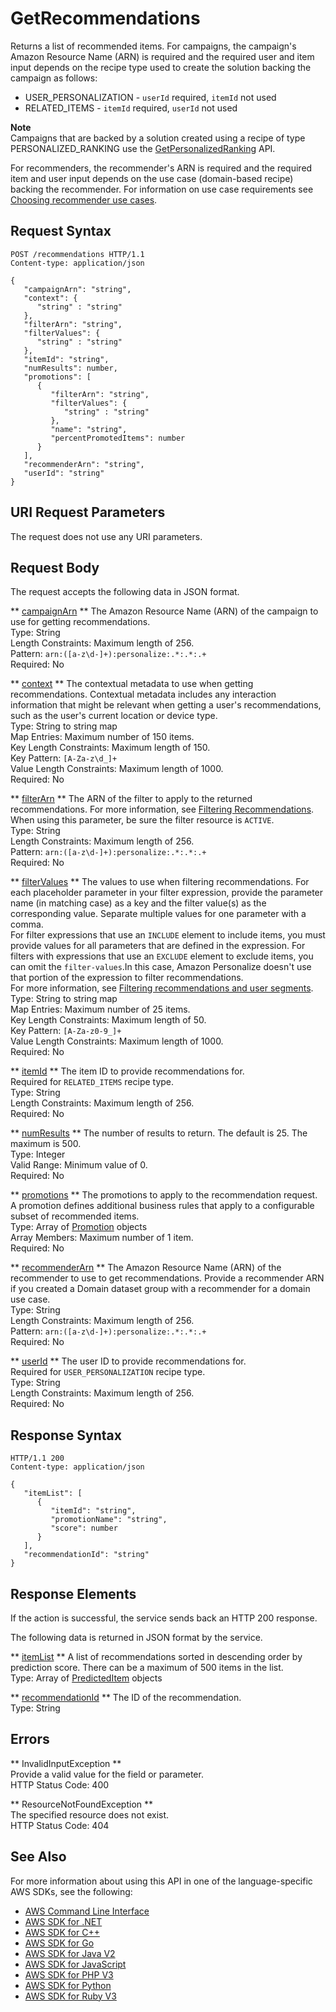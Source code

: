 # GetRecommendations<a name="API_RS_GetRecommendations"></a>

Returns a list of recommended items\. For campaigns, the campaign's Amazon Resource Name \(ARN\) is required and the required user and item input depends on the recipe type used to create the solution backing the campaign as follows:
+ USER\_PERSONALIZATION \- `userId` required, `itemId` not used
+ RELATED\_ITEMS \- `itemId` required, `userId` not used

**Note**  
Campaigns that are backed by a solution created using a recipe of type PERSONALIZED\_RANKING use the [GetPersonalizedRanking](API_RS_GetPersonalizedRanking.md) API\.

 For recommenders, the recommender's ARN is required and the required item and user input depends on the use case \(domain\-based recipe\) backing the recommender\. For information on use case requirements see [Choosing recommender use cases](https://docs.aws.amazon.com/personalize/latest/dg/domain-use-cases.html)\. 

## Request Syntax<a name="API_RS_GetRecommendations_RequestSyntax"></a>

```
POST /recommendations HTTP/1.1
Content-type: application/json

{
   "campaignArn": "string",
   "context": { 
      "string" : "string" 
   },
   "filterArn": "string",
   "filterValues": { 
      "string" : "string" 
   },
   "itemId": "string",
   "numResults": number,
   "promotions": [ 
      { 
         "filterArn": "string",
         "filterValues": { 
            "string" : "string" 
         },
         "name": "string",
         "percentPromotedItems": number
      }
   ],
   "recommenderArn": "string",
   "userId": "string"
}
```

## URI Request Parameters<a name="API_RS_GetRecommendations_RequestParameters"></a>

The request does not use any URI parameters\.

## Request Body<a name="API_RS_GetRecommendations_RequestBody"></a>

The request accepts the following data in JSON format\.

 ** [campaignArn](#API_RS_GetRecommendations_RequestSyntax) **   <a name="personalize-RS_GetRecommendations-request-campaignArn"></a>
The Amazon Resource Name \(ARN\) of the campaign to use for getting recommendations\.  
Type: String  
Length Constraints: Maximum length of 256\.  
Pattern: `arn:([a-z\d-]+):personalize:.*:.*:.+`   
Required: No

 ** [context](#API_RS_GetRecommendations_RequestSyntax) **   <a name="personalize-RS_GetRecommendations-request-context"></a>
The contextual metadata to use when getting recommendations\. Contextual metadata includes any interaction information that might be relevant when getting a user's recommendations, such as the user's current location or device type\.  
Type: String to string map  
Map Entries: Maximum number of 150 items\.  
Key Length Constraints: Maximum length of 150\.  
Key Pattern: `[A-Za-z\d_]+`   
Value Length Constraints: Maximum length of 1000\.  
Required: No

 ** [filterArn](#API_RS_GetRecommendations_RequestSyntax) **   <a name="personalize-RS_GetRecommendations-request-filterArn"></a>
The ARN of the filter to apply to the returned recommendations\. For more information, see [Filtering Recommendations](https://docs.aws.amazon.com/personalize/latest/dg/filter.html)\.  
When using this parameter, be sure the filter resource is `ACTIVE`\.  
Type: String  
Length Constraints: Maximum length of 256\.  
Pattern: `arn:([a-z\d-]+):personalize:.*:.*:.+`   
Required: No

 ** [filterValues](#API_RS_GetRecommendations_RequestSyntax) **   <a name="personalize-RS_GetRecommendations-request-filterValues"></a>
The values to use when filtering recommendations\. For each placeholder parameter in your filter expression, provide the parameter name \(in matching case\) as a key and the filter value\(s\) as the corresponding value\. Separate multiple values for one parameter with a comma\.   
For filter expressions that use an `INCLUDE` element to include items, you must provide values for all parameters that are defined in the expression\. For filters with expressions that use an `EXCLUDE` element to exclude items, you can omit the `filter-values`\.In this case, Amazon Personalize doesn't use that portion of the expression to filter recommendations\.  
For more information, see [Filtering recommendations and user segments](https://docs.aws.amazon.com/personalize/latest/dg/filter.html)\.  
Type: String to string map  
Map Entries: Maximum number of 25 items\.  
Key Length Constraints: Maximum length of 50\.  
Key Pattern: `[A-Za-z0-9_]+`   
Value Length Constraints: Maximum length of 1000\.  
Required: No

 ** [itemId](#API_RS_GetRecommendations_RequestSyntax) **   <a name="personalize-RS_GetRecommendations-request-itemId"></a>
The item ID to provide recommendations for\.  
Required for `RELATED_ITEMS` recipe type\.  
Type: String  
Length Constraints: Maximum length of 256\.  
Required: No

 ** [numResults](#API_RS_GetRecommendations_RequestSyntax) **   <a name="personalize-RS_GetRecommendations-request-numResults"></a>
The number of results to return\. The default is 25\. The maximum is 500\.  
Type: Integer  
Valid Range: Minimum value of 0\.  
Required: No

 ** [promotions](#API_RS_GetRecommendations_RequestSyntax) **   <a name="personalize-RS_GetRecommendations-request-promotions"></a>
The promotions to apply to the recommendation request\. A promotion defines additional business rules that apply to a configurable subset of recommended items\.  
Type: Array of [Promotion](API_RS_Promotion.md) objects  
Array Members: Maximum number of 1 item\.  
Required: No

 ** [recommenderArn](#API_RS_GetRecommendations_RequestSyntax) **   <a name="personalize-RS_GetRecommendations-request-recommenderArn"></a>
The Amazon Resource Name \(ARN\) of the recommender to use to get recommendations\. Provide a recommender ARN if you created a Domain dataset group with a recommender for a domain use case\.  
Type: String  
Length Constraints: Maximum length of 256\.  
Pattern: `arn:([a-z\d-]+):personalize:.*:.*:.+`   
Required: No

 ** [userId](#API_RS_GetRecommendations_RequestSyntax) **   <a name="personalize-RS_GetRecommendations-request-userId"></a>
The user ID to provide recommendations for\.  
Required for `USER_PERSONALIZATION` recipe type\.  
Type: String  
Length Constraints: Maximum length of 256\.  
Required: No

## Response Syntax<a name="API_RS_GetRecommendations_ResponseSyntax"></a>

```
HTTP/1.1 200
Content-type: application/json

{
   "itemList": [ 
      { 
         "itemId": "string",
         "promotionName": "string",
         "score": number
      }
   ],
   "recommendationId": "string"
}
```

## Response Elements<a name="API_RS_GetRecommendations_ResponseElements"></a>

If the action is successful, the service sends back an HTTP 200 response\.

The following data is returned in JSON format by the service\.

 ** [itemList](#API_RS_GetRecommendations_ResponseSyntax) **   <a name="personalize-RS_GetRecommendations-response-itemList"></a>
A list of recommendations sorted in descending order by prediction score\. There can be a maximum of 500 items in the list\.  
Type: Array of [PredictedItem](API_RS_PredictedItem.md) objects

 ** [recommendationId](#API_RS_GetRecommendations_ResponseSyntax) **   <a name="personalize-RS_GetRecommendations-response-recommendationId"></a>
The ID of the recommendation\.  
Type: String

## Errors<a name="API_RS_GetRecommendations_Errors"></a>

 ** InvalidInputException **   
Provide a valid value for the field or parameter\.  
HTTP Status Code: 400

 ** ResourceNotFoundException **   
The specified resource does not exist\.  
HTTP Status Code: 404

## See Also<a name="API_RS_GetRecommendations_SeeAlso"></a>

For more information about using this API in one of the language\-specific AWS SDKs, see the following:
+  [AWS Command Line Interface](https://docs.aws.amazon.com/goto/aws-cli/personalize-runtime-2018-05-22/GetRecommendations) 
+  [AWS SDK for \.NET](https://docs.aws.amazon.com/goto/DotNetSDKV3/personalize-runtime-2018-05-22/GetRecommendations) 
+  [AWS SDK for C\+\+](https://docs.aws.amazon.com/goto/SdkForCpp/personalize-runtime-2018-05-22/GetRecommendations) 
+  [AWS SDK for Go](https://docs.aws.amazon.com/goto/SdkForGoV1/personalize-runtime-2018-05-22/GetRecommendations) 
+  [AWS SDK for Java V2](https://docs.aws.amazon.com/goto/SdkForJavaV2/personalize-runtime-2018-05-22/GetRecommendations) 
+  [AWS SDK for JavaScript](https://docs.aws.amazon.com/goto/AWSJavaScriptSDK/personalize-runtime-2018-05-22/GetRecommendations) 
+  [AWS SDK for PHP V3](https://docs.aws.amazon.com/goto/SdkForPHPV3/personalize-runtime-2018-05-22/GetRecommendations) 
+  [AWS SDK for Python](https://docs.aws.amazon.com/goto/boto3/personalize-runtime-2018-05-22/GetRecommendations) 
+  [AWS SDK for Ruby V3](https://docs.aws.amazon.com/goto/SdkForRubyV3/personalize-runtime-2018-05-22/GetRecommendations) 